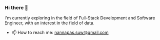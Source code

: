 ### Hi there 👋

I'm currently exploring in the field of Full-Stack Development and Software Engineer, with an interest in the field of data.

- 📫 How to reach me: nannapas.suw@gmail.com

<!--
**nnpx/nnpx** is a ✨ _special_ ✨ repository because its `README.md` (this file) appears on your GitHub profile.

Here are some ideas to get you started:

- 🔭 I’m currently working on ...
- 🌱 I’m currently learning ...
- 👯 I’m looking to collaborate on ...
- 🤔 I’m looking for help with ...
- 💬 Ask me about ...
- 📫 How to reach me: nannapas.suw@gmail.com
- 😄 Pronouns: ...
- ⚡ Fun fact: ...
-->
